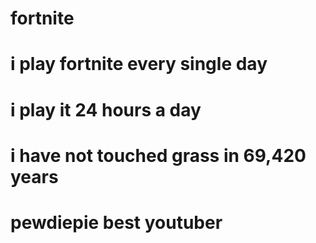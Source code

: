# fortnite
# i play fortnite every single day
# i play it 24 hours a day
# i have not touched grass in 69,420 years
# pewdiepie best youtuber
